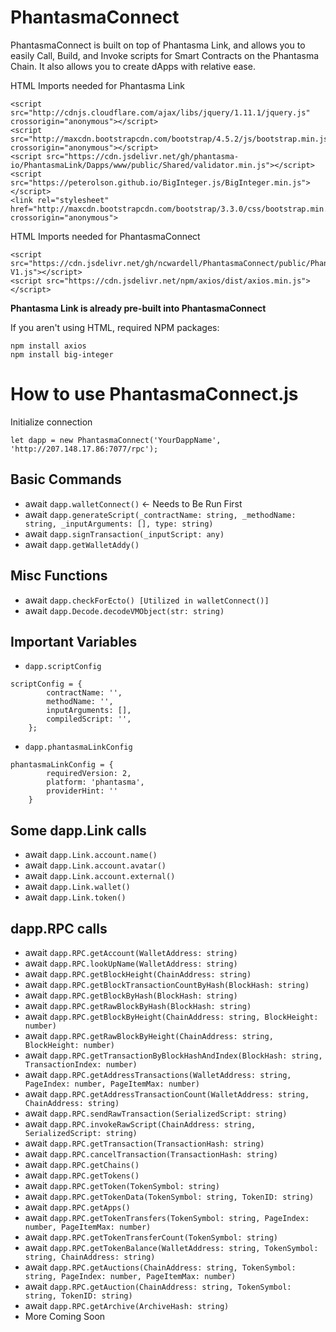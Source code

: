 # PhantasmaConnect
PhantasmaConnect is built on top of Phantasma Link, and allows you to easily Call, Build, and Invoke scripts for Smart Contracts on the Phantasma Chain. It also allows you to create dApps with relative ease.

HTML Imports needed for Phantasma Link
    
    <script src="http://cdnjs.cloudflare.com/ajax/libs/jquery/1.11.1/jquery.js" crossorigin="anonymous"></script>
    <script src="http://maxcdn.bootstrapcdn.com/bootstrap/4.5.2/js/bootstrap.min.js" crossorigin="anonymous"></script>
    <script src="https://cdn.jsdelivr.net/gh/phantasma-io/PhantasmaLink/Dapps/www/public/Shared/validator.min.js"></script>
    <script src="https://peterolson.github.io/BigInteger.js/BigInteger.min.js"></script>
    <link rel="stylesheet" href="http://maxcdn.bootstrapcdn.com/bootstrap/3.3.0/css/bootstrap.min.css" crossorigin="anonymous">

HTML Imports needed for PhantasmaConnect
    
    <script src="https://cdn.jsdelivr.net/gh/ncwardell/PhantasmaConnect/public/PhantasmaConnect-V1.js"></script>
    <script src="https://cdn.jsdelivr.net/npm/axios/dist/axios.min.js"></script>

**Phantasma Link is already pre-built into PhantasmaConnect**


If you aren't using HTML, required NPM packages:
    
    npm install axios
    npm install big-integer



# How to use PhantasmaConnect.js

Initialize connection
    
    let dapp = new PhantasmaConnect('YourDappName', 'http://207.148.17.86:7077/rpc');

## Basic Commands
- await ```dapp.walletConnect()``` <- Needs to Be Run First
- await ```dapp.generateScript(_contractName: string, _methodName: string, _inputArguments: [], type: string)```
- await ```dapp.signTransaction(_inputScript: any)```
- await ```dapp.getWalletAddy()```

## Misc Functions
- await ```dapp.checkForEcto() [Utilized in walletConnect()]```
- await ```dapp.Decode.decodeVMObject(str: string)```

## Important Variables
- ```dapp.scriptConfig```
```
scriptConfig = {
        contractName: '',
        methodName: '',
        inputArguments: [],
        compiledScript: '',
    };
```
- ```dapp.phantasmaLinkConfig```
```
phantasmaLinkConfig = {
        requiredVersion: 2,
        platform: 'phantasma',
        providerHint: ''
    }
```

## Some dapp.Link calls
- await ```dapp.Link.account.name()```
- await ```dapp.Link.account.avatar()```
- await ```dapp.Link.account.external()```
- await ```dapp.Link.wallet()```
- await ```dapp.Link.token()```

## dapp.RPC calls
- await ```dapp.RPC.getAccount(WalletAddress: string)```
- await ```dapp.RPC.lookUpName(WalletAddress: string)```
- await ```dapp.RPC.getBlockHeight(ChainAddress: string)```
- await ```dapp.RPC.getBlockTransactionCountByHash(BlockHash: string)```
- await ```dapp.RPC.getBlockByHash(BlockHash: string)```
- await ```dapp.RPC.getRawBlockByHash(BlockHash: string)```
- await ```dapp.RPC.getBlockByHeight(ChainAddress: string, BlockHeight: number)```
- await ```dapp.RPC.getRawBlockByHeight(ChainAddress: string, BlockHeight: number)```
- await ```dapp.RPC.getTransactionByBlockHashAndIndex(BlockHash: string, TransactionIndex: number)```
- await ```dapp.RPC.getAddressTransactions(WalletAddress: string, PageIndex: number, PageItemMax: number)```
- await ```dapp.RPC.getAddressTransactionCount(WalletAddress: string, ChainAddress: string)```
- await ```dapp.RPC.sendRawTransaction(SerializedScript: string)```
- await ```dapp.RPC.invokeRawScript(ChainAddress: string, SerializedScript: string)```
- await ```dapp.RPC.getTransaction(TransactionHash: string)```
- await ```dapp.RPC.cancelTransaction(TransactionHash: string)```
- await ```dapp.RPC.getChains()```
- await ```dapp.RPC.getTokens()```
- await ```dapp.RPC.getToken(TokenSymbol: string)```
- await ```dapp.RPC.getTokenData(TokenSymbol: string, TokenID: string)```
- await ```dapp.RPC.getApps()```
- await ```dapp.RPC.getTokenTransfers(TokenSymbol: string, PageIndex: number, PageItemMax: number)```
- await ```dapp.RPC.getTokenTransferCount(TokenSymbol: string)```
- await ```dapp.RPC.getTokenBalance(WalletAddress: string, TokenSymbol: string, ChainAddress: string)```
- await ```dapp.RPC.getAuctions(ChainAddress: string, TokenSymbol: string, PageIndex: number, PageItemMax: number)```
- await ```dapp.RPC.getAuction(ChainAddress: string, TokenSymbol: string, TokenID: string)```
- await ```dapp.RPC.getArchive(ArchiveHash: string)```
- More Coming Soon